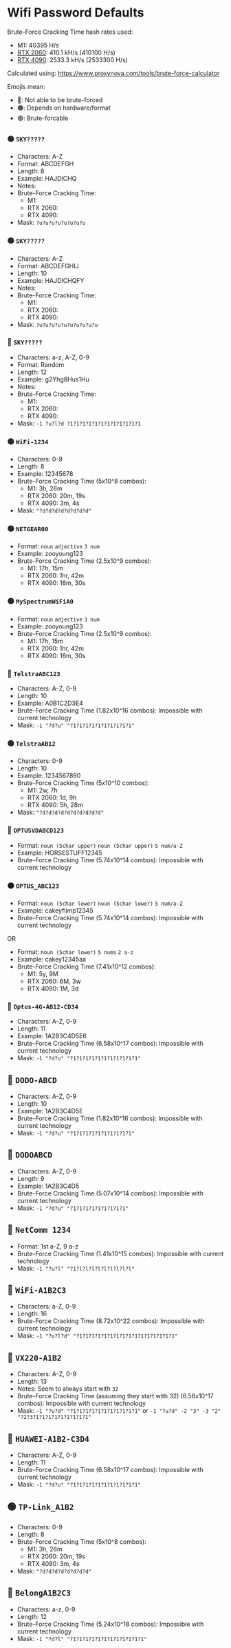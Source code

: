 # Wifi Password Defaults

Brute-Force Cracking Time hash rates used:
- M1: 40395 H/s
- [RTX 2060](https://gist.github.com/kennwhite/ad94dbb3a038d55d83286414598e1d93): 410.1 kH/s (410100 H/s)
- [RTX 4090](https://gist.github.com/Chick3nman/32e662a5bb63bc4f51b847bb422222fd): 2533.3 kH/s (2533300 H/s)

Calculated using: https://www.proxynova.com/tools/brute-force-calculator

Emojis mean:
- 🔴: Not able to be brute-forced
- 🟠: Depends on hardware/format
- 🟢: Brute-forcable

### 🟢 `SKY?????`
- Characters: A-Z
- Format: ABCDEFGH
- Length: 8
- Example: HAJDICHQ
- Notes: 
- Brute-Force Cracking Time: 
    - M1: 
    - RTX 2060: 
    - RTX 4090: 
- Mask: `?u?u?u?u?u?u?u?u`

### 🟢 `SKY?????`
- Characters: A-Z
- Format: ABCDEFGHIJ
- Length: 10
- Example: HAJDICHQFY
- Notes: 
- Brute-Force Cracking Time: 
    - M1: 
    - RTX 2060: 
    - RTX 4090: 
- Mask: `?u?u?u?u?u?u?u?u?u?u`

### 🔴 `SKY?????`
- Characters: a-z, A-Z, 0-9
- Format: Random
- Length: 12
- Example: g2Yhg8Hus1Hu
- Notes: 
- Brute-Force Cracking Time: 
    - M1: 
    - RTX 2060: 
    - RTX 4090: 
- Mask: `-1 ?u?l?d ?1?1?1?1?1?1?1?1?1?1?1?1`

### 🟢 `WiFi-1234`
- Characters: 0-9
- Length: 8
- Example: 12345678
- Brute-Force Cracking Time (5x10^8 combos):
    - M1: 3h, 26m 
    - RTX 2060: 20m, 19s
    - RTX 4090: 3m, 4s
- Mask: `"?d?d?d?d?d?d?d?d"`

### 🟢 `NETGEAR00`
- Format: `noun` `adjective` `3 num`
- Example: zooyoung123
- Brute-Force Cracking Time (2.5x10^9 combos):
    - M1: 17h, 15m
    - RTX 2060: 1hr, 42m
    - RTX 4090: 16m, 30s

### 🟢 `MySpectrumWiFiA0`
- Format: `noun` `adjective` `3 num`
- Example: zooyoung123
- Brute-Force Cracking Time (2.5x10^9 combos):
    - M1: 17h, 15m
    - RTX 2060: 1hr, 42m
    - RTX 4090: 16m, 30s

### 🔴 `TelstraABC123`
- Characters: A-Z, 0-9
- Length: 10
- Example: A0B1C2D3E4
- Brute-Force Cracking Time (1.82x10^16 combos): Impossible with current technology
- Mask: `-1 "?d?u" "?1?1?1?1?1?1?1?1?1?1"`

### 🟢 `TelstraAB12`
- Characters: 0-9
- Length: 10
- Example: 1234567890
- Brute-Force Cracking Time (5x10^10 combos):
    - M1: 2w, 7h
    - RTX 2060: 1d, 9h
    - RTX 4090: 5h, 28m
- Mask: `"?d?d?d?d?d?d?d?d?d?d"`

### 🔴 `OPTUSVDABCD123`
- Format: `noun (5char upper)` `noun (5char upper)` `5 num/a-Z`
- Example: HORSESTUFF12345
- Brute-Force Cracking Time (5.74x10^14 combos): Impossible with current technology

### 🟠 `OPTUS_ABC123`
- Format: `noun (5char lower)` `noun (5char lower)` `5 num/a-Z`
- Example: cakeyflimp12345
- Brute-Force Cracking Time (5.74x10^14 combos): Impossible with current technology

OR 

- Format: `noun (5char lower)` `5 nums` `2 a-z`
- Example: cakey12345aa
- Brute-Force Cracking Time (7.41x10^12 combos):
    - M1: 5y, 9M
    - RTX 2060: 6M, 3w
    - RTX 4090: 1M, 3d

### 🔴 `Optus-4G-AB12-CD34`
- Characters: A-Z, 0-9
- Length: 11
- Example: 1A2B3C4D5E6
- Brute-Force Cracking Time (6.58x10^17 combos): Impossible with current technology
- Mask: `-1 "?d?u" "?1?1?1?1?1?1?1?1?1?1?1"`

## 🔴 `DODO-ABCD`
- Characters: A-Z, 0-9
- Length: 10
- Example: 1A2B3C4D5E
- Brute-Force Cracking Time (1.82x10^16 combos): Impossible with current technology
- Mask: `-1 "?d?u" "?1?1?1?1?1?1?1?1?1?1"`

## 🔴 `DODOABCD`
- Characters: A-Z, 0-9
- Length: 9
- Example: 1A2B3C4D5
- Brute-Force Cracking Time (5.07x10^14 combos): Impossible with current technology
- Mask: `-1 "?d?u" "?1?1?1?1?1?1?1?1?1"`

## 🔴 `NetComm 1234`
- Format: 1st a-Z, 9 a-z
- Brute-Force Cracking Time (1.41x10^15 combos): Impossible with current technology
- Mask: `-1 "?u?l" "?1?l?l?l?l?l?l?l?l?l"`

## 🔴 `WiFi-A1B2C3`
- Characters: a-Z, 0-9
- Length: 16
- Brute-Force Cracking Time (8.72x10^22 combos): Impossible with current technology
- Mask: `-1 "?u?l?d" "?1?1?1?1?1?1?1?1?1?1?1?1?1?1?1?1"`

## 🔴 `VX220-A1B2`
- Characters: A-Z, 0-9
- Length: 13
- Notes: Seem to always start with `32`
- Brute-Force Cracking Time (assuming they start with 32) (6.58x10^17 combos): Impossible with current technology
- Mask: `-1 "?u?d" "?1?1?1?1?1?1?1?1?1?1?1"` or `-1 "?u?d" -2 "3" -3 "2" "?2?3?1?1?1?1?1?1?1?1?1"`

## 🔴 `HUAWEI-A1B2-C3D4`
- Characters: A-Z, 0-9
- Length: 11
- Brute-Force Cracking Time (6.58x10^17 combos): Impossible with current technology
- Mask: `-1 "?d?u" "?1?1?1?1?1?1?1?1?1?1?1"`

## 🟢 `TP-Link_A1B2`
- Characters: 0-9
- Length: 8
- Brute-Force Cracking Time (5x10^8 combos):
    - M1: 3h, 26m 
    - RTX 2060: 20m, 19s
    - RTX 4090: 3m, 4s
- Mask: `"?d?d?d?d?d?d?d?d"`

## 🔴 `BelongA1B2C3`
- Characters: a-z, 0-9
- Length: 12
- Brute-Force Cracking Time (5.24x10^18 combos): Impossible with current technology
- Mask: `-1 "?d?l" "?1?1?1?1?1?1?1?1?1?1?1?1"`
